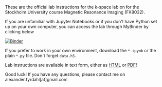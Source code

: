 These are the official lab instructions for the k-space lab on for the Stockholm University course Magnetic Resonance Imaging (FK8032). 

If you are unfamiliar with Jupyter Notebooks or if you don't have Python set up on your own computer, you can access the lab through MyBinder by clicking below

[![Binder](https://mybinder.org/badge_logo.svg)](https://mybinder.org/v2/gh/fyrdahl/kspace-lab/master)

If you prefer to work in your own environment, download the ``*.ipynb`` or the plain ``*.py`` file. Don't forget ``data.h5``.

Lab instructions are available in text form, either as <a href="https://htmlpreview.github.io/?https://github.com/fyrdahl/kspace-lab/blob/master/kspacelab.html">HTML</a> or <a href="https://github.com/fyrdahl/kspace-lab/blob/master/kspacelab.pdf">PDF</a>!

Good luck! If you have any questions, please contact me on alexander.fyrdahl[at]gmail.com
